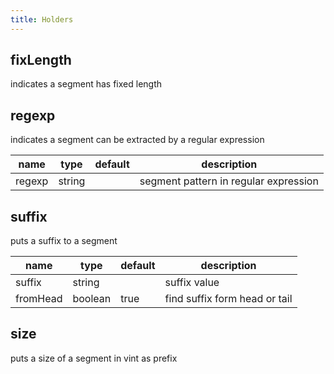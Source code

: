 ```yaml
---
title: Holders
---
```


## fixLength

indicates a segment has fixed length

## regexp

indicates a segment can be extracted by a regular expression

|name | type |default| description |
|---|---|---|---|
|regexp| string || segment pattern in regular expression |

## suffix

puts a suffix to a segment

|name | type |default| description |
|---|---|---|---|
|suffix| string || suffix value |
|fromHead| boolean |true| find suffix form head or tail |

## size

puts a size of a segment in vint as prefix
